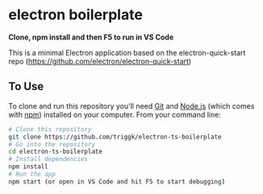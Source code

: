 # electron boilerplate

**Clone, npm install and then F5 to run in VS Code**

This is a minimal Electron application based on the electron-quick-start repo (https://github.com/electron/electron-quick-start)

## To Use

To clone and run this repository you'll need [Git](https://git-scm.com) and [Node.js](https://nodejs.org/en/download/) (which comes with [npm](http://npmjs.com)) installed on your computer. From your command line:

```bash
# Clone this repository
git clone https://github.com/triggk/electron-ts-boilerplate
# Go into the repository
cd electron-ts-boilerplate
# Install dependencies
npm install
# Run the app
npm start (or open in VS Code and hit F5 to start debugging)
```


